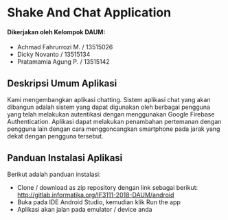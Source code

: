 # Shake And Chat Application
#### Dikerjakan oleh Kelompok DAUM:
- Achmad Fahrurrozi M. / 13515026
- Dicky Novanto / 13515134
- Pratamamia Agung P. / 13515142

## Deskripsi Umum Aplikasi
Kami mengembangkan aplikasi chatting. Sistem aplikasi chat yang akan dibangun adalah sistem yang dapat digunakan oleh berbagai pengguna yang telah melakukan autentikasi dengan menggunakan Google Firebase Authentication. Aplikasi dapat melakukan penambahan pertemanan dengan pengguna lain dengan cara menggoncangkan smartphone pada jarak yang dekat dengan pengguna tersebut.

## Panduan Instalasi Aplikasi
Berikut adalah panduan instalasi:
- Clone / download as zip repository dengan link sebagai berikut: http://gitlab.informatika.org/IF3111-2018-DAUM/android
- Buka pada IDE Android Studio, kemudian klik Run the app
- Aplikasi akan jalan pada emulator / device anda

